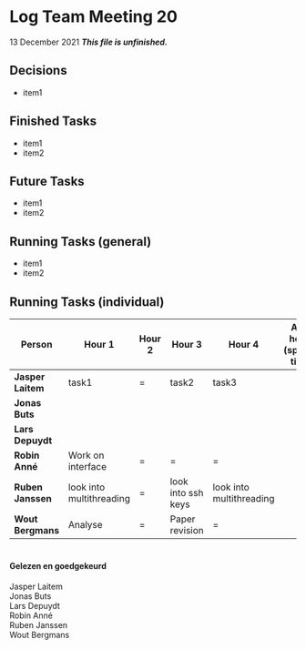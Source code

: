 # Log Team Meeting 20
13 December 2021
**_This file is unfinished._**
## Decisions
* item1

## Finished Tasks
* item1
* item2

## Future Tasks
* item1
* item2
  
## Running Tasks (general)
* item1
* item2

## Running Tasks (individual)
Person | Hour 1                   | Hour 2 | Hour 3 | Hour 4 | After hours (specify time)
------ |--------------------------| ------ | ----- | ------ | -------------
**Jasper Laitem** | task1                    | = | task2 | task3
**Jonas Buts**    |                          |     |     |
**Lars Depuydt**  |                          |     |     |
**Robin Anné**    | Work on interface        | = | = | =
**Ruben Janssen** | look into multithreading |  =   |  look into ssh keys   | look into multithreading
**Wout Bergmans** | Analyse | = | Paper revision | =

#
#### Gelezen en goedgekeurd
Jasper Laitem <br/>
Jonas Buts <br/>
Lars Depuydt <br/>
Robin Anné <br/>
Ruben Janssen <br/>
Wout Bergmans

